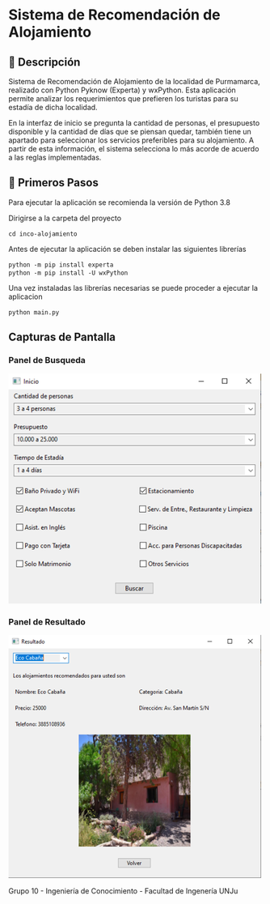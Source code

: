 # Sistema de Recomendación de Alojamiento

## 📜 Descripción
Sistema de Recomendación de Alojamiento de la localidad de Purmamarca, realizado con Python Pyknow (Experta) y wxPython. Esta aplicación permite analizar los requerimientos que prefieren los turistas para su estadía de dicha localidad.

En la interfaz de inicio se pregunta la cantidad de personas, el presupuesto disponible y la cantidad de días que se piensan quedar, también tiene un apartado para seleccionar los servicios preferibles para su alojamiento. A partir de esta información, el sistema selecciona lo más acorde de acuerdo a las reglas implementadas.

## 🚀 Primeros Pasos 

Para ejecutar la aplicación se recomienda la versión de Python 3.8

Dirigirse a la carpeta del proyecto
```
cd inco-alojamiento
```

Antes de ejecutar la aplicación se deben instalar las siguientes librerías
```
python -m pip install experta
python -m pip install -U wxPython
```

Una vez instaladas las librerías necesarias se puede proceder a ejecutar la aplicacion
```
python main.py
```

## Capturas de Pantalla

### Panel de Busqueda

<img src="./img/assets/panelInput.png" alt="" width="500"/>

### Panel de Resultado

<img src="./img/assets/panelResult.png" alt="" width="500"/>

Grupo 10 - Ingeniería de Conocimiento - Facultad de Ingenería UNJu